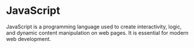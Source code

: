 # JavaScript

JavaScript is a programming language used to create interactivity, logic, and dynamic content manipulation on web pages. It is essential for modern web development.

